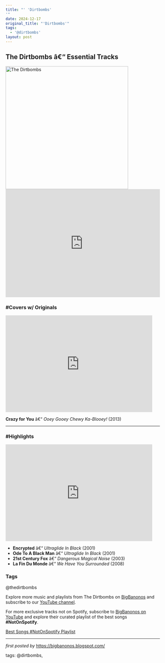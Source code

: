 ```yaml
---
title: "' 'Dirtbombs'
'"
date: 2024-12-17
original_title: "'Dirtbombs'"
tags:
  - '@dirtbombs'
layout: post
---
```

<h2>The Dirtbombs â€“ Essential Tracks</h2> <div > <img src="https://alpha.creativecirclecdn.com/citypulse/original/20210825-125050-TID_4C_2%20Tom%20Potter%20and%20Mick%20Collins.jpg" alt="The Dirtbombs" width="400" />
</div> <iframe src="https://open.spotify.com/embed/playlist/1iBa1iBcf3yiXbhcO3w0iZ?utm_source=generator" width="100%" height="352" frameborder="0" allowfullscreen="" allow="autoplay; clipboard-write; encrypted-media; fullscreen; picture-in-picture" loading="lazy"></iframe> <h3>#Covers w/ Originals</h3>
<iframe allowfullscreen="" frameborder="0" height="315" src="https://www.youtube.com/embed/564PIgP5naQ?list=PLtuNtuTatqI0T_GCRVtVWFUSn_PgEFzjS" width="95%"></iframe> <p><strong>Crazy for You</strong> â€“ <em>Ooey Gooey Chewy Ka-Blooey!</em> (2013)</p> <hr /> <h3>#Highlights</h3>
<iframe allowfullscreen="" frameborder="0" height="315" src="https://www.youtube.com/embed/KeMh4MEu6G0?list=PLtuNtuTatqI0NxPHpwHaScJ-21BI4KEOx" width="95%"></iframe> <ul> <li><strong>Encrypted</strong> â€“ <em>Ultraglide In Black</em> (2001)</li> <li><strong>Ode To A Black Man</strong> â€“ <em>Ultraglide In Black</em> (2001)</li> <li><strong>21st Century Fox</strong> â€“ <em>Dangerous Magical Noise</em> (2003)</li> <li><strong>La Fin Du Monde</strong> â€“ <em>We Have You Surrounded</em> (2008)</li>
</ul> <h3>Tags</h3>
<p>@thedirtbombs</p> <p>Explore more music and playlists from The Dirtbombs on <a href="https://bigbanonos.blogspot.com/" target="_blank">BigBanonos</a> and subscribe to our <a href="https://www.youtube.com/@BigBanonos" target="_blank">YouTube channel</a>.</p>


<!--Subscribe and Playlist Links-->
<div>
    <p>For more exclusive tracks not on Spotify, subscribe to <a href="https://www.youtube.com/@BigBanonos" target="_blank">BigBanonos on YouTube</a> and explore their curated playlist of the best songs <strong>#NotOnSpotify</strong>.</p>
    <p><a href="https://www.youtube.com/playlist?list=PLtuNtuTatqI0kFahUCbtbfenC_ET5O_tr" target="_blank">Best Songs #NotOnSpotify Playlist<br /></a></p></div>

<hr />

<p><em>first posted by</em> <a href="https://bigbanonos.blogspot.com/" rel="noopener" target="_new">https://bigbanonos.blogspot.com/</a></p>

<p>tags: @dirtbombs,</p>
